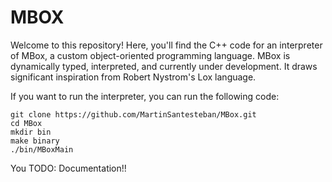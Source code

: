 # MBOX

Welcome to this repository! Here, you'll find the C++ code for an interpreter of MBox, a custom object-oriented programming language. MBox is dynamically typed, interpreted, and currently under development. It draws significant inspiration from Robert Nystrom's Lox language.

If you want to run the interpreter, you can run the following code: 

    git clone https://github.com/MartinSantesteban/MBox.git
    cd MBox
    mkdir bin
    make binary
    ./bin/MBoxMain

You 
TODO: Documentation!!
